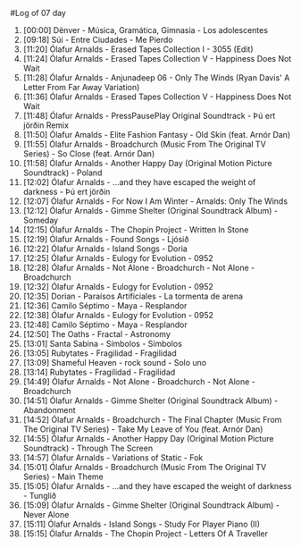 #Log of 07 day

1. [00:00] Dënver - Música, Gramática, Gimnasia - Los adolescentes
1. [09:18] Súi - Entre Ciudades - Me Pierdo
1. [11:20] Ólafur Arnalds - Erased Tapes Collection I - 3055 (Edit)
1. [11:24] Ólafur Arnalds - Erased Tapes Collection V - Happiness Does Not Wait
1. [11:28] Ólafur Arnalds - Anjunadeep 06 - Only The Winds (Ryan Davis' A Letter From Far Away Variation)
1. [11:36] Ólafur Arnalds - Erased Tapes Collection V - Happiness Does Not Wait
1. [11:48] Ólafur Arnalds - PressPausePlay Original Soundtrack - Þú ert jörðin Remix
1. [11:50] Ólafur Amalds - Elite Fashion Fantasy - Old Skin (feat. Arnór Dan)
1. [11:55] Ólafur Arnalds - Broadchurch (Music From The Original TV Series) - So Close (feat. Arnór Dan)
1. [11:58] Ólafur Arnalds - Another Happy Day (Original Motion Picture Soundtrack) - Poland
1. [12:02] Ólafur Arnalds - ...and they have escaped the weight of darkness - Þú ert jörðin
1. [12:07] Ólafur Arnalds - For Now I Am Winter - Arnalds: Only The Winds
1. [12:12] Ólafur Arnalds - Gimme Shelter (Original Soundtrack Album) - Someday
1. [12:15] Ólafur Arnalds - The Chopin Project - Written In Stone
1. [12:19] Ólafur Arnalds - Found Songs - Ljósið
1. [12:22] Ólafur Arnalds - Island Songs - Doria
1. [12:25] Ólafur Arnalds - Eulogy for Evolution - 0952
1. [12:28] Ólafur Arnalds - Not Alone - Broadchurch - Not Alone - Broadchurch
1. [12:32] Ólafur Arnalds - Eulogy for Evolution - 0952
1. [12:35] Dorian - Paraísos Artificiales - La tormenta de arena
1. [12:36] Camilo Séptimo - Maya - Resplandor
1. [12:38] Ólafur Arnalds - Eulogy for Evolution - 0952
1. [12:48] Camilo Séptimo - Maya - Resplandor
1. [12:50] The Oaths - Fractal - Astronomy
1. [13:01] Santa Sabina - Símbolos - Símbolos
1. [13:05] Rubytates - Fragilidad - Fragilidad
1. [13:09] Shameful Heaven - rock sound - Solo uno
1. [13:14] Rubytates - Fragilidad - Fragilidad
1. [14:49] Ólafur Arnalds - Not Alone - Broadchurch - Not Alone - Broadchurch
1. [14:51] Ólafur Arnalds - Gimme Shelter (Original Soundtrack Album) - Abandonment
1. [14:52] Ólafur Arnalds - Broadchurch - The Final Chapter (Music From The Original TV Series) - Take My Leave of You (feat. Arnór Dan)
1. [14:55] Ólafur Arnalds - Another Happy Day (Original Motion Picture Soundtrack) - Through The Screen
1. [14:57] Ólafur Arnalds - Variations of Static - Fok
1. [15:01] Ólafur Arnalds - Broadchurch (Music From The Original TV Series) - Main Theme
1. [15:05] Ólafur Arnalds - ...and they have escaped the weight of darkness - Tunglið
1. [15:09] Ólafur Arnalds - Gimme Shelter (Original Soundtrack Album) - Never Alone
1. [15:11] Ólafur Arnalds - Island Songs - Study For Player Piano (II)
1. [15:15] Ólafur Arnalds - The Chopin Project - Letters Of A Traveller
